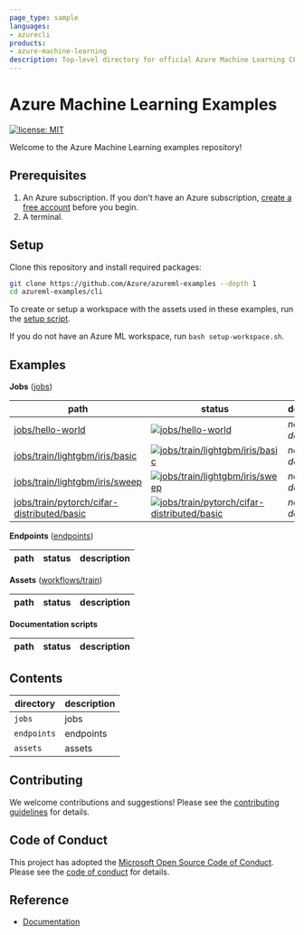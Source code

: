 ```yaml
---
page_type: sample
languages:
- azurecli
products:
- azure-machine-learning
description: Top-level directory for official Azure Machine Learning CLI sample code.
---
```


# Azure Machine Learning Examples

[![license: MIT](https://img.shields.io/badge/License-MIT-purple.svg)](LICENSE)

Welcome to the Azure Machine Learning examples repository!

## Prerequisites

1. An Azure subscription. If you don't have an Azure subscription, [create a free account](https://aka.ms/AMLFree) before you begin.
2. A terminal.

## Setup

Clone this repository and install required packages:

```sh
git clone https://github.com/Azure/azureml-examples --depth 1
cd azureml-examples/cli
```

To create or setup a workspace with the assets used in these examples, run the [setup script](setup-workspace.sh).

If you do not have an Azure ML workspace, run `bash setup-workspace.sh`.

## Examples

**Jobs** ([jobs](jobs))

path|status|description
-|-|-
[jobs/hello-world](jobs/hello-world)|[![jobs/hello-world](https://github.com/Azure/azureml-examples/workflows/cli-jobs/hello-world/badge.svg)](https://github.com/Azure/azureml-examples/actions?query=workflow%3Acli-jobs/hello-world)|*no description*
[jobs/train/lightgbm/iris/basic](jobs/train/lightgbm/iris/basic)|[![jobs/train/lightgbm/iris/basic](https://github.com/Azure/azureml-examples/workflows/cli-jobs/train/lightgbm/iris/basic/badge.svg)](https://github.com/Azure/azureml-examples/actions?query=workflow%3Acli-jobs/train/lightgbm/iris/basic)|*no description*
[jobs/train/lightgbm/iris/sweep](jobs/train/lightgbm/iris/sweep)|[![jobs/train/lightgbm/iris/sweep](https://github.com/Azure/azureml-examples/workflows/cli-jobs/train/lightgbm/iris/sweep/badge.svg)](https://github.com/Azure/azureml-examples/actions?query=workflow%3Acli-jobs/train/lightgbm/iris/sweep)|*no description*
[jobs/train/pytorch/cifar-distributed/basic](jobs/train/pytorch/cifar-distributed/basic)|[![jobs/train/pytorch/cifar-distributed/basic](https://github.com/Azure/azureml-examples/workflows/cli-jobs/train/pytorch/cifar-distributed/basic/badge.svg)](https://github.com/Azure/azureml-examples/actions?query=workflow%3Acli-jobs/train/pytorch/cifar-distributed/basic)|*no description*

**Endpoints** ([endpoints](endpoints))

path|status|description
-|-|-

**Assets** ([workflows/train](workflows/train))

path|status|description
-|-|-

**Documentation scripts**

path|status|description|
-|-|-

## Contents

|directory|description|
|-|-|
|`jobs`|jobs|
|`endpoints`|endpoints|
|`assets`|assets|

## Contributing

We welcome contributions and suggestions! Please see the [contributing guidelines](CONTRIBUTING.md) for details.

## Code of Conduct

This project has adopted the [Microsoft Open Source Code of Conduct](https://opensource.microsoft.com/codeofconduct/). Please see the [code of conduct](CODE_OF_CONDUCT.md) for details.

## Reference

- [Documentation](https://docs.microsoft.com/azure/machine-learning)

